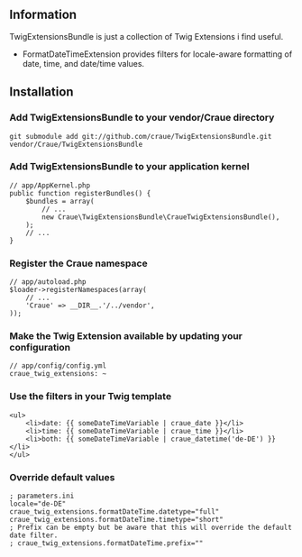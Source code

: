 ## Information

TwigExtensionsBundle is just a collection of Twig Extensions i find useful.

 - FormatDateTimeExtension provides filters for locale-aware formatting of date, time, and date/time values.

## Installation

### Add TwigExtensionsBundle to your vendor/Craue directory

	git submodule add git://github.com/craue/TwigExtensionsBundle.git vendor/Craue/TwigExtensionsBundle

### Add TwigExtensionsBundle to your application kernel

	// app/AppKernel.php
	public function registerBundles() {
		$bundles = array(
			// ...
			new Craue\TwigExtensionsBundle\CraueTwigExtensionsBundle(),
		);
		// ...
	}

### Register the Craue namespace

	// app/autoload.php
	$loader->registerNamespaces(array(
		// ...
		'Craue' => __DIR__.'/../vendor',
	));

### Make the Twig Extension available by updating your configuration

    // app/config/config.yml
    craue_twig_extensions: ~

### Use the filters in your Twig template

	<ul>
		<li>date: {{ someDateTimeVariable | craue_date }}</li>
		<li>time: {{ someDateTimeVariable | craue_time }}</li>
		<li>both: {{ someDateTimeVariable | craue_datetime('de-DE') }}</li>
	</ul>

### Override default values

	; parameters.ini
	locale="de-DE"
	craue_twig_extensions.formatDateTime.datetype="full"
	craue_twig_extensions.formatDateTime.timetype="short"
	; Prefix can be empty but be aware that this will override the default date filter.
	; craue_twig_extensions.formatDateTime.prefix=""
